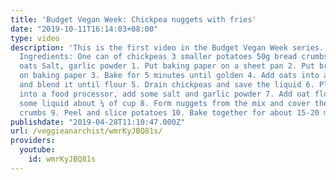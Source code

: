 ```yaml
---
title: 'Budget Vegan Week: Chickpea nuggets with fries'
date: "2019-10-11T16:14:03+08:00"
type: video
description: 'This is the first video in the Budget Vegan Week series. Intro: https://youtu.be/KsVRcXeAFUc
  Ingredients: One can of chickpeas 3 smaller potatoes 50g bread crumbs 50g of rolled
  oats Salt, garlic powder 1. Put baking paper on a sheet pan 2. Put bread crumbs
  on baking paper 3. Bake for 5 minutes until golden 4. Add oats into a food processor
  and blend it until flour 5. Drain chickpeas and save the liquid 6. Place chickpeas
  into a food processor, add some salt and garlic powder 7. Add oat flour and add
  some liquid about ¼ of cup 8. Form nuggets from the mix and cover them in bread
  crumbs 9. Peel and slice potatoes 10. Bake together for about 15-20 minutes #ShowMarginalizedLeftistsSomeLove'
publishdate: "2019-04-28T11:10:47.000Z"
url: /veggieanarchist/wmrKyJBQ81s/
providers:
  youtube:
    id: wmrKyJBQ81s
---
```

